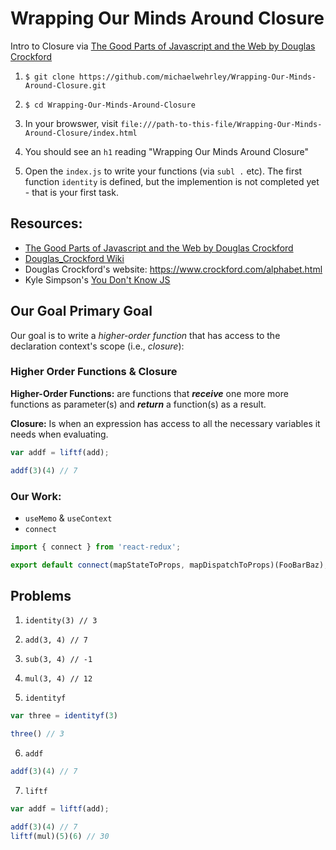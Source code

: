 # Wrapping Our Minds Around Closure
Intro to Closure via [The Good Parts of Javascript and the Web by Douglas Crockford](https://frontendmasters.com/courses/good-parts-javascript-web/)

1. `$ git clone https://github.com/michaelwehrley/Wrapping-Our-Minds-Around-Closure.git`

2. `$ cd Wrapping-Our-Minds-Around-Closure`

3. In your browswer, visit `file:///path-to-this-file/Wrapping-Our-Minds-Around-Closure/index.html`

4. You should see an `h1` reading "Wrapping Our Minds Around Closure"

5. Open the `index.js` to write your functions (via `subl .` etc).  The first function `identity` is defined, but the implemention is not completed yet - that is your first task.

## Resources: 
* [The Good Parts of Javascript and the Web by Douglas Crockford](https://frontendmasters.com/courses/good-parts-javascript-web/)
* [Douglas_Crockford Wiki](https://en.wikipedia.org/wiki/Douglas_Crockford)
* Douglas Crockford's website: https://www.crockford.com/alphabet.html
* Kyle Simpson's [You Don't Know JS](https://github.com/getify/You-Dont-Know-JS)

## Our Goal Primary Goal

Our goal is to write a *higher-order function* that has access to the declaration context's scope (i.e., *closure*):

### Higher Order Functions & Closure

**Higher-Order Functions:** are functions that _**receive**_ one more more functions as parameter(s) and _**return**_ a function(s) as a result.

**Closure:** Is when an expression has access to all the necessary variables it needs when evaluating. 

```js
var addf = liftf(add);

addf(3)(4) // 7
```

### Our Work:

* `useMemo` & `useContext`
* `connect`

```js
import { connect } from 'react-redux';

export default connect(mapStateToProps, mapDispatchToProps)(FooBarBaz);

```

## Problems

1. `identity(3) // 3`

2. `add(3, 4) // 7`

3. `sub(3, 4) // -1`

4. `mul(3, 4) // 12`

5. `identityf`
```js
var three = identityf(3)

three() // 3
```
6. `addf`
```js
addf(3)(4) // 7
```

7. `liftf`
```js
var addf = liftf(add);

addf(3)(4) // 7
liftf(mul)(5)(6) // 30 
```
